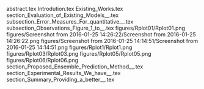 abstract.tex
Introdution.tex
Existing_Works.tex
section_Evaluation_of_Existing_Models__.tex
subsection_Error_Measures_For_quantitative__.tex
subsection_Observations_Figure_1_to__.tex
figures/Rplot01/Rplot01.png
figures/Screenshot from 2016-01-25 14:26:22/Screenshot from 2016-01-25 14:26:22.png
figures/Screenshot from 2016-01-25 14:14:51/Screenshot from 2016-01-25 14:14:51.png
figures/Rplot1/Rplot1.png
figures/Rplot03/Rplot03.png
figures/Rplot05/Rplot05.png
figures/Rplot06/Rplot06.png
section_Proposed_Ensemble_Prediction_Method__.tex
section_Experimental_Results_We_have__.tex
section_Summary_Providing_a_better__.tex

